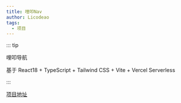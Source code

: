 ```yaml
---
title: 哩叩Nav
author: Licodeao
tags:
  - 项目
---
```


::: tip

哩叩导航

基于 React18 + TypeScript + Tailwind CSS + Vite + Vercel Serverless

:::

<!-- more -->

[项目地址](https://lico-nav.vercel.app/home/frontend)
